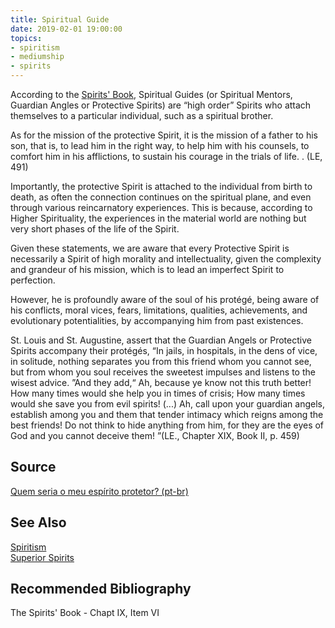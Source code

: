 ```yaml
---
title: Spiritual Guide
date: 2019-02-01 19:00:00
topics:
- spiritism
- mediumship
- spirits
---
```


According to the [Spirits' Book](/books/spirits-book), Spiritual Guides (or
Spiritual Mentors, Guardian Angles or Protective Spirits) are “high order”
Spirits who attach themselves to a particular individual, such as a spiritual
brother. 

As for the mission of the protective Spirit, it is the mission of a father to
his son, that is, to lead him in the right way, to help him with his counsels,
to comfort him in his afflictions, to sustain his courage in the trials of
life. . (LE, 491)

Importantly, the protective Spirit is attached to the individual from birth to
death, as often the connection continues on the spiritual plane, and even
through various reincarnatory experiences. This is because, according to Higher
Spirituality, the experiences in the material world are nothing but very short
phases of the life of the Spirit.

Given these statements, we are aware that every Protective Spirit is
necessarily a Spirit of high morality and intellectuality, given the complexity
and grandeur of his mission, which is to lead an imperfect Spirit to
perfection. 

However, he is profoundly aware of the soul of his protégé, being aware of his
conflicts, moral vices, fears, limitations, qualities, achievements, and
evolutionary potentialities, by accompanying him from past existences.

St. Louis and St. Augustine, assert that the Guardian Angels or Protective
Spirits accompany their protégés, “In jails, in hospitals, in the dens of vice,
in solitude, nothing separates you from this friend whom you cannot see, but
from whom you soul receives the sweetest impulses and listens to the wisest
advice. ”And they add,“ Ah, because ye know not this truth better! How many
times would she help you in times of crisis; How many times would she save you
from evil spirits! (...) Ah, call upon your guardian angels, establish among
you and them that tender intimacy which reigns among the best friends! Do not
think to hide anything from him, for they are the eyes of God and you cannot
deceive them! ”(LE., Chapter XIX, Book II, p. 459)


## Source
[Quem seria o meu espírito protetor? (pt-br)](https://umolharespirita1.blogspot.com/2011/12/quem-seria-o-meu-espirito-protetor.html)

## See Also
[Spiritism](/spiritism)  
[Superior Spirits](../superior-spirt)  

## Recommended Bibliography
The Spirits' Book - Chapt IX, Item VI
